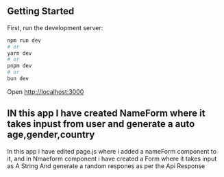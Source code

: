 ## Getting Started
First, run the development server:
```bash
npm run dev
# or
yarn dev
# or
pnpm dev
# or
bun dev
```
Open [http://localhost:3000](http://localhost:3000)

## IN this app I have created NameForm where it takes inpust from user and generate a auto age,gender,country
In this app i have edited page.js where i added a nameForm component to it,
and in Nmaeform component i have created a Form where it takes input as A String And generate a random respones as per the Api Response 
